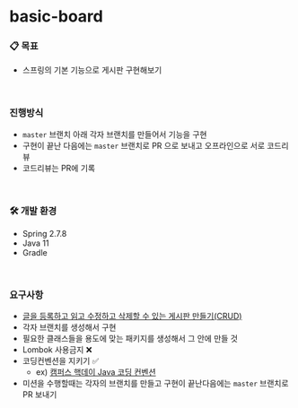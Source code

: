 # basic-board

### 📋 목표 
- 스프링의 기본 기능으로 게시판 구현해보기

<br>

### 진행방식
- `master` 브랜치 아래 각자 브랜치를 만들어서 기능을 구현
- 구현이 끝난 다음에는 `master` 브랜치로 PR 으로 보내고 오프라인으로 서로 코드리뷰
- 코드리뷰는 PR에 기록

<br>

### 🛠️ 개발 환경
- Spring 2.7.8
- Java 11
- Gradle

<br>

### 요구사항
- <u>글을 등록하고 읽고 수정하고 삭제할 수 있는 게시판 만들기(CRUD)</u>
- 각자 브랜치를 생성해서 구현 
- 필요한 클래스들을 용도에 맞는 패키지를 생성해서 그 안에 만들 것
- Lombok 사용금지 ❌
- 코딩컨벤션을 지키기 ✅
  - ex) [캠퍼스 핵데이 Java 코딩 컨벤션](https://naver.github.io/hackday-conventions-java/)
- 미션을 수행할때는 각자의 브랜치를 만들고 구현이 끝난다음에는 `master` 브랜치로 PR 보내기

<br>